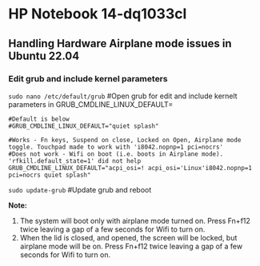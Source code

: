 # HP Notebook 14-dq1033cl
## Handling Hardware Airplane mode issues in Ubuntu 22.04 

### Edit grub and include kernel parameters

`sudo nano /etc/default/grub` #Open grub for edit and include kernelt parameters in GRUB_CMDLINE_LINUX_DEFAULT=

```
#Default is below
#GRUB_CMDLINE_LINUX_DEFAULT="quiet splash"

#Works - Fn keys, Suspend on close, Locked on Open, Airplane mode toggle. Touchpad made to work with 'i8042.nopnp=1 pci=nocrs'
#Does not work - Wifi on boot (i.e. boots in Airplane mode).  'rfkill.default_state=1' did not help
GRUB_CMDLINE_LINUX_DEFAULT="acpi_osi=! acpi_osi='Linux'i8042.nopnp=1 pci=nocrs quiet splash"
```

`sudo update-grub` #Update grub and reboot

**Note:** 
1.  The system will boot only with airplane mode turned on. Press Fn+f12 twice leaving a gap of a few seconds for Wifi to turn on. 
2.  When the lid is closed, and opened, the screen will be locked, but airplane mode will be on. Press Fn+f12 twice leaving a gap of a few seconds for Wifi to turn on. 
